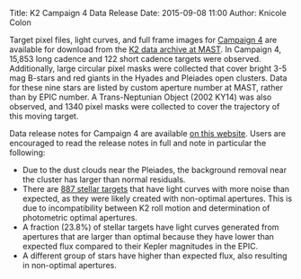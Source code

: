 Title: K2 Campaign 4 Data Release
Date: 2015-09-08 11:00
Author: Knicole Colon

Target pixel files, light curves, and full frame images for [Campaign 4](http://keplerscience.arc.nasa.gov/K2/GuestInvestigationsC04.shtml) are available for download from the [K2 data archive at MAST](https://archive.stsci.edu/k2/). In Campaign 4, 15,853 long cadence and 122 short cadence targets were observed. Additionally, large circular pixel masks were collected that cover bright 3-5 mag B-stars and red giants in the Hyades and Pleiades open clusters.  Data for these nine stars are listed by custom aperture number at MAST, rather than by EPIC number.  A Trans-Neptunian Object (2002 KY14) was also observed, and 1340 pixel masks were collected to cover the trajectory of this moving target.

Data release notes for Campaign 4 are available [on this website](k2-data-release-notes.html#k2-campaign-4). Users are encouraged to read the release notes in full and note in particular the following:

* Due to the dust clouds near the Pleiades, the background removal near the cluster has larger than normal residuals. 
* There are [887 stellar targets](http://keplerscience.arc.nasa.gov/K2/K2drn/C4/C4_reduced_ap_targets.txt) that have light curves with more noise than expected, as they were likely created with non-optimal apertures.  This is due to incompatibility between K2 roll motion and determination of photometric optimal apertures.
* A fraction (23.8%) of stellar targets have light curves generated from apertures that are larger than optimal because they have lower than expected flux compared to their Kepler magnitudes in the EPIC.
* A different group of stars have higher than expected flux, also resulting in non-optimal apertures.
